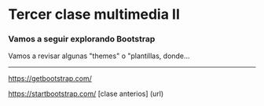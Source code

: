 # Tercer clase multimedia II
### Vamos a seguir explorando Bootstrap

Vamos a revisar algunas "themes" o "plantillas, donde...

---------
https://getbootstrap.com/

https://startbootstrap.com/
[clase anterios] (url)

